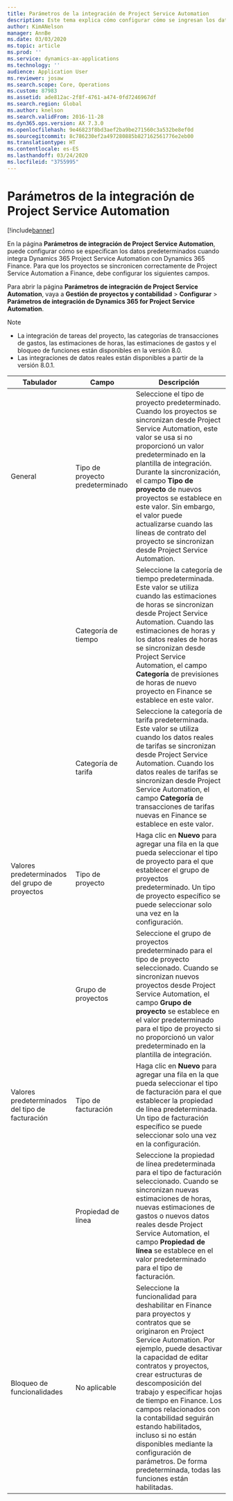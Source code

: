 ```yaml
---
title: Parámetros de la integración de Project Service Automation
description: Este tema explica cómo configurar cómo se ingresan los datos predeterminados cuando se integra Microsoft Dynamics 365 for Project Service Automation con Microsoft Dynamics 365 Finance.
author: KimANelson
manager: AnnBe
ms.date: 03/03/2020
ms.topic: article
ms.prod: ''
ms.service: dynamics-ax-applications
ms.technology: ''
audience: Application User
ms.reviewer: josaw
ms.search.scope: Core, Operations
ms.custom: 87983
ms.assetid: ade812ac-2f8f-4761-a474-0fd7246967df
ms.search.region: Global
ms.author: knelson
ms.search.validFrom: 2016-11-28
ms.dyn365.ops.version: AX 7.3.0
ms.openlocfilehash: 9e46823f8bd3aef2ba9be271560c3a532be8ef0d
ms.sourcegitcommit: 8c786230ef2a497280885b827162561776e2eb00
ms.translationtype: HT
ms.contentlocale: es-ES
ms.lasthandoff: 03/24/2020
ms.locfileid: "3755995"
---
```

# <a name="project-service-automation-integration-parameters"></a>Parámetros de la integración de Project Service Automation

[!include[banner](../includes/banner.md)]

En la página **Parámetros de integración de Project Service Automation**, puede configurar cómo se especifican los datos predeterminados cuando integra Dynamics 365 Project Service Automation con Dynamics 365 Finance. Para que los proyectos se sincronicen correctamente de Project Service Automation a Finance, debe configurar los siguientes campos.

Para abrir la página **Parámetros de integración de Project Service Automation**, vaya a **Gestión de proyectos y contabilidad** \> **Configurar** \> **Parámetros de integración de Dynamics 365 for Project Service Automation**. 

> [!NOTE]
> - La integración de tareas del proyecto, las categorías de transacciones de gastos, las estimaciones de horas, las estimaciones de gastos y el bloqueo de funciones están disponibles en la versión 8.0.
> - Las integraciones de datos reales están disponibles a partir de la versión 8.0.1.


| Tabulador                    | Campo                | Descripción |
|------------------------|----------------------|-------------|
| General                | Tipo de proyecto predeterminado | Seleccione el tipo de proyecto predeterminado. Cuando los proyectos se sincronizan desde Project Service Automation, este valor se usa si no proporcionó un valor predeterminado en la plantilla de integración. Durante la sincronización, el campo **Tipo de proyecto** de nuevos proyectos se establece en este valor. Sin embargo, el valor puede actualizarse cuando las líneas de contrato del proyecto se sincronizan desde Project Service Automation. |
|                        | Categoría de tiempo        | Seleccione la categoría de tiempo predeterminada. Este valor se utiliza cuando las estimaciones de horas se sincronizan desde Project Service Automation. Cuando las estimaciones de horas y los datos reales de horas se sincronizan desde Project Service Automation, el campo **Categoría** de previsiones de horas de nuevo proyecto en Finance se establece en este valor. |
|                        | Categoría de tarifa         | Seleccione la categoría de tarifa predeterminada. Este valor se utiliza cuando los datos reales de tarifas se sincronizan desde Project Service Automation. Cuando los datos reales de tarifas se sincronizan desde Project Service Automation, el campo **Categoría** de transacciones de tarifas nuevas en Finance se establece en este valor. |
| Valores predeterminados del grupo de proyectos | Tipo de proyecto         | Haga clic en **Nuevo** para agregar una fila en la que pueda seleccionar el tipo de proyecto para el que establecer el grupo de proyectos predeterminado. Un tipo de proyecto específico se puede seleccionar solo una vez en la configuración. |
|                        | Grupo de proyectos        | Seleccione el grupo de proyectos predeterminado para el tipo de proyecto seleccionado. Cuando se sincronizan nuevos proyectos desde Project Service Automation, el campo **Grupo de proyecto** se establece en el valor predeterminado para el tipo de proyecto si no proporcionó un valor predeterminado en la plantilla de integración. |
| Valores predeterminados del tipo de facturación  | Tipo de facturación         | Haga clic en **Nuevo** para agregar una fila en la que pueda seleccionar el tipo de facturación para el que establecer la propiedad de línea predeterminada. Un tipo de facturación específico se puede seleccionar solo una vez en la configuración. |
|                        | Propiedad de línea        | Seleccione la propiedad de línea predeterminada para el tipo de facturación seleccionado. Cuando se sincronizan nuevas estimaciones de horas, nuevas estimaciones de gastos o nuevos datos reales desde Project Service Automation, el campo **Propiedad de línea** se establece en el valor predeterminado para el tipo de facturación. |
| Bloqueo de funcionalidades  | No aplicable       | Seleccione la funcionalidad para deshabilitar en Finance para proyectos y contratos que se originaron en Project Service Automation. Por ejemplo, puede desactivar la capacidad de editar contratos y proyectos, crear estructuras de descomposición del trabajo y especificar hojas de tiempo en Finance. Los campos relacionados con la contabilidad seguirán estando habilitados, incluso si no están disponibles mediante la configuración de parámetros. De forma predeterminada, todas las funciones están habilitadas. |
